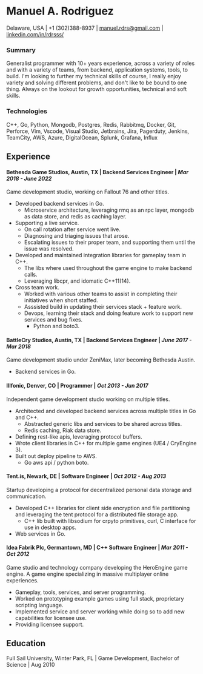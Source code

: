 # Manuel A. Rodriguez
Delaware, USA | +1 (302)388-8937 | manuel.rdrs@gmail.com | [linkedin.com/in/rdrsss/](https://www.linkedin.com/in/rdrsss/)

### Summary
Generalist programmer with 10+ years experience, across a variety of roles and with a variety of teams, from backend, application systems, tools, to build. I'm looking to further my technical skills of course, I really enjoy variety and solving different problems, and don't like to be bound to one thing. Always on the lookout for growth opportunities, technical and soft skills.

### Technologies
C++, Go, Python, Mongodb, Postgres, Redis, Rabbitmq, Docker, Git, Perforce, Vim, Vscode, Visual Studio, Jetbrains, Jira, Pagerduty, Jenkins, TeamCity, AWS, Azure, DigitalOcean, Splunk, Grafana, Influx

## Experience
#### Bethesda Game Studios, Austin, TX | Backend Services Engineer | _Mar 2018 - June 2022_
Game development studio, working on Fallout 76 and other titles.
* Developed backend services in Go.
  * Microservice architecture, leveraging rmq as an rpc layer, mongodb as data store, and redis as caching layer.
* Supporting a live service.
  * On call rotation after service went live.
  * Diagnosing and triaging issues that arose.
  * Escalating issues to their proper team, and supporting them until the issue was resolved.
* Developed and maintained integration libraries for gameplay team in C++.
  * The libs where used throughout the game engine to make backend calls.
  * Leveraging libcpr, and idomatic C++11(14).
* Cross team work.
  * Worked with various other teams to assist in completing their initiatives when short staffed. 
  * Asssisted build in updating their services stack + feature work.
  * Devops, learning their stack and doing feature work to support new services and bug fixes.
    * Python and boto3.

#### BattleCry Studios, Austin, TX | Backend Services Engineer | _June 2017 - Mar 2018_
Game development studio under ZeniMax, later becoming Bethesda Austin.
* Backend services in Go.

#### Illfonic, Denver, CO | Programmer | _Oct 2013 - Jun 2017_
Independent game development studio working on multiple titles.
* Architected  and developed backend services across multiple titles in Go and C++.
  * Abstracted generic libs and services to be shared across titles.
  * Redis caching, Riak data store.
* Defining rest-like apis, leveraging protocol buffers.
* Wrote client libraries in C++ for multiple game engines (UE4 / CryEngine 3).
* Built out deploy pipeline to AWS.
  * Go aws api / python boto.

#### Tent.is, Newark, DE | Software Engineer | _Oct 2012 - Aug 2013_
Startup developing a protocol for decentralized personal data storage and communication. 
* Developed C++ libraries for client side encryption and file partitioning and leveraging the tent protocol for a distributed file storage app.
  * C++ lib built with libsodium for crpyto primitives, curl, C interface for use in desktop apps.
* Web services in Go.

#### Idea Fabrik Plc, Germantown, MD | C++ Software Engineer | _Mar 2011 - Oct 2012_
Game studio and technology company developing the HeroEngine game engine. A game engine specializing in massive multiplayer online experiences.
* Gameplay, tools, services, and server programming.
 * Worked on prototyping example games using full stack, proprietary scripting language.
 * Implemented service and server working while doing so to add new capabilities for licensee use.
* Providing licensee support.

## Education
Full Sail University, Winter Park, FL | Game Development, Bachelor of Science | Aug 2010
